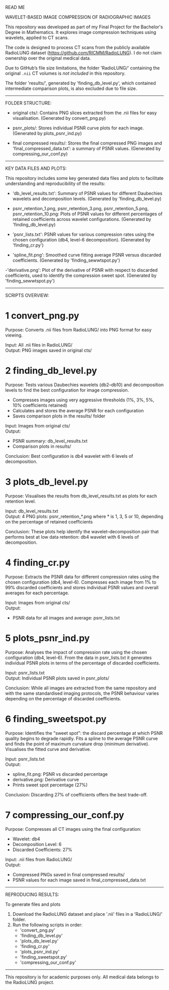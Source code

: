 READ ME


WAVELET-BASED IMAGE COMPRESSION OF RADIOGRAPHIC IMAGES

This repository was developed as part of my Final Project for the Bachelor's Degree in Mathematics. It explores image compression techniques using wavelets, applied to CT scans.

The code is designed to process CT scans from the publicly available RadioLUNG dataset (https://github.com/RICMM/RadioLUNG). I do not claim ownership over the original medical data.

Due to GitHub’s file size limitations, the folder 'RadioLUNG/' containing the original `.nii` CT volumes is *not included* in this repository.  

The folder 'results/', generated by 'finding_db_level.py', which contained intermediate comparison plots, is also excluded due to file size.

---

FOLDER STRUCTURE:

- original cts/: Contains PNG slices extracted from the .nii files for easy visualisation. (Generated by convert_png.py)

- psnr_plots/: Stores individual PSNR curve plots for each image. (Generated by plots_psnr_ind.py)

- final compressed results/: Stores the final compressed PNG images and 'final_compressed_data.txt': a summary of PSNR values. (Generated by compressing_our_conf.py)

---

KEY DATA FILES AND PLOTS:

This repository includes some key generated data files and plots to facilitate understanding and reproducibility of the results:

- 'db_level_results.txt': Summary of PSNR values for different Daubechies wavelets and decomposition levels. (Generated by 'finding_db_level.py)

- psnr_retention_1.png, psnr_retention_3.png, psnr_retention_5.png, psnr_retention_10.png: Plots of PSNR values for different percentages of retained coefficients across wavelet configurations. (Generated by 'finding_db_level.py)

- 'psnr_lists.txt': PSNR values for various compression rates using the chosen configuration (db4, level-6 decomposition). (Generated by 'finding_cr.py') 

- 'spline_fit.png': Smoothed curve fitting average PSNR versus discarded coefficients. (Generated by 'finding_sewwtspot.py')

-'derivative.png': Plot of the derivative of PSNR with respect to discarded coefficients, used to identify the compression sweet spot. (Generated by 'finding_sewwtspot.py')

---

SCRIPTS OVERVIEW:

# 1 convert_png.py  
Purpose: Converts .nii files from RadioLUNG/ into PNG format for easy viewing.  

Input: All .nii files in RadioLUNG/  
Output: PNG images saved in original cts/  

# 2 finding_db_level.py  
Purpose: Tests various Daubechies wavelets (db2–db10) and decomposition levels to find the best configuration for image compression.  
- Compresses images using very aggressive thresholds (1%, 3%, 5%, 10% coefficients retained)  
- Calculates and stores the average PSNR for each configuration  
- Saves comparison plots in the results/ folder  

Input: Images from original cts/  
Output:  
- PSNR summary: db_level_results.txt  
- Comparison plots in results/  

Conclusion: Best configuration is db4 wavelet with 6 levels of decomposition.  

# 3 plots_db_level.py  
Purpose: Visualises the results from db_level_results.txt as plots for each retention level.  

Input: db_level_results.txt  
Output: 4 PNG plots: psnr_retention_*.png where * is 1, 3, 5 or 10, depending on the percentage of retained coefficients  

Conclusion: These plots help identify the wavelet–decomposition pair that performs best at low data retention: db4 wavelet with 6 levels of decomposition.  

# 4 finding_cr.py  
Purpose: Extracts the PSNR data for different compression rates using the chosen configuration (db4, level-6). Compresses each image from 1% to 99% discarded coefficients and stores individual PSNR values and overall averages for each percentage.  

Input: Images from original cts/  
Output:  
- PSNR data for all images and average: psnr_lists.txt  

# 5 plots_psnr_ind.py  
Purpose: Analyses the impact of compression rate using the chosen configuration (db4, level-6). From the data in psnr_lists.txt it generates individual PSNR plots in terms of the percentage of discarded coefficients.  

Input: psnr_lists.txt  
Output: Individual PSNR plots saved in psnr_plots/  

Conclusion: While all images are extracted from the same repository and with the same standardised imaging protocols, the PSNR behaviour varies depending on the percentage of discarded coefficients.  

# 6 finding_sweetspot.py  
Purpose: Identifies the "sweet spot": the discard percentage at which PSNR quality begins to degrade rapidly. Fits a spline to the average PSNR curve and finds the point of maximum curvature drop (minimum derivative). Visualises the fitted curve and derivative.  

Input: psnr_lists.txt  
Output:  
- spline_fit.png: PSNR vs discarded percentage  
- derivative.png: Derivative curve  
- Prints sweet spot percentage (27%)  

Conclusion: Discarding 27% of coefficients offers the best trade-off.  

# 7 compressing_our_conf.py  
Purpose: Compresses all CT images using the final configuration:  
- Wavelet: db4  
- Decomposition Level: 6  
- Discarded Coefficients: 27%  

Input: .nii files from RadioLUNG/  
Output:  
- Compressed PNGs saved in final compressed results/  
- PSNR values for each image saved in final_compressed_data.txt 

---

REPRODUCING RESULTS:


To generate files and plots
1. Download the RadioLUNG dataset and place '.nii' files in a 'RadioLUNG/' folder.
2. Run the following scripts in order:
   - 'convert_png.py'
   - 'finding_db_level.py'
   - 'plots_db_level.py'
   - 'finding_cr.py'
   - 'plots_psnr_ind.py'
   - 'finding_sweetspot.py'
   - 'compressing_our_conf.py'

---

This repository is for academic purposes only. All medical data belongs to the RadioLUNG project.

